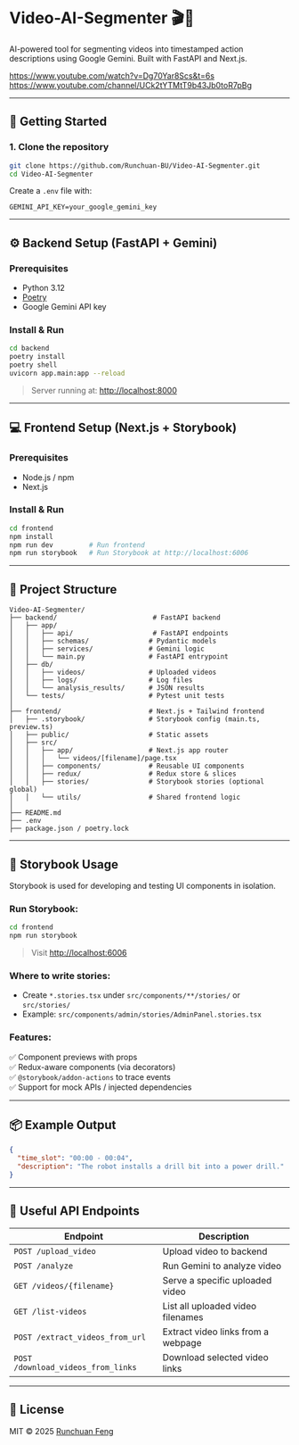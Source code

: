 # Video-AI-Segmenter 🎬🧠

AI-powered tool for segmenting videos into timestamped action descriptions using Google Gemini. Built with FastAPI and Next.js.

https://www.youtube.com/watch?v=Dg70Yar8Scs&t=6s
https://www.youtube.com/channel/UCk2tYTMtT9b43Jb0toR7pBg

---

## 🚀 Getting Started

### 1. Clone the repository

```bash
git clone https://github.com/Runchuan-BU/Video-AI-Segmenter.git
cd Video-AI-Segmenter
```

Create a `.env` file with:

```
GEMINI_API_KEY=your_google_gemini_key
```

---

## ⚙️ Backend Setup (FastAPI + Gemini)

### Prerequisites

- Python 3.12
- [Poetry](https://python-poetry.org/)
- Google Gemini API key

### Install & Run

```bash
cd backend
poetry install
poetry shell
uvicorn app.main:app --reload
```

> Server running at: [http://localhost:8000](http://localhost:8000)

---

## 💻 Frontend Setup (Next.js + Storybook)

### Prerequisites

- Node.js / npm
- Next.js

### Install & Run

```bash
cd frontend
npm install
npm run dev         # Run frontend
npm run storybook   # Run Storybook at http://localhost:6006
```

---

## 📁 Project Structure

```
Video-AI-Segmenter/
├── backend/                        # FastAPI backend
│   ├── app/
│   │   ├── api/                    # FastAPI endpoints
│   │   ├── schemas/               # Pydantic models
│   │   ├── services/              # Gemini logic
│   │   └── main.py                # FastAPI entrypoint
│   ├── db/
│   │   ├── videos/                # Uploaded videos
│   │   ├── logs/                  # Log files
│   │   └── analysis_results/      # JSON results
│   └── tests/                     # Pytest unit tests
│
├── frontend/                      # Next.js + Tailwind frontend
│   ├── .storybook/                # Storybook config (main.ts, preview.ts)
│   ├── public/                    # Static assets
│   ├── src/
│   │   ├── app/                   # Next.js app router
│   │   │   └── videos/[filename]/page.tsx
│   │   ├── components/            # Reusable UI components
│   │   ├── redux/                 # Redux store & slices
│   │   ├── stories/               # Storybook stories (optional global)
│   │   └── utils/                 # Shared frontend logic
│
├── README.md
├── .env
├── package.json / poetry.lock
```

---

## 📘 Storybook Usage

Storybook is used for developing and testing UI components in isolation.

### Run Storybook:

```bash
cd frontend
npm run storybook
```

> Visit [http://localhost:6006](http://localhost:6006)

### Where to write stories:

- Create `*.stories.tsx` under `src/components/**/stories/` or `src/stories/`
- Example: `src/components/admin/stories/AdminPanel.stories.tsx`

### Features:

✅ Component previews with props  
✅ Redux-aware components (via decorators)  
✅ `@storybook/addon-actions` to trace events  
✅ Support for mock APIs / injected dependencies

---

## 📦 Example Output

```json
{
  "time_slot": "00:00 - 00:04",
  "description": "The robot installs a drill bit into a power drill."
}
```

---

## 🔌 Useful API Endpoints

| Endpoint                             | Description                            |
|--------------------------------------|----------------------------------------|
| `POST /upload_video`                 | Upload video to backend                |
| `POST /analyze`                      | Run Gemini to analyze video            |
| `GET /videos/{filename}`            | Serve a specific uploaded video        |
| `GET /list-videos`                  | List all uploaded video filenames      |
| `POST /extract_videos_from_url`     | Extract video links from a webpage     |
| `POST /download_videos_from_links`  | Download selected video links          |

---

## 📄 License

MIT © 2025 [Runchuan Feng](https://github.com/Runchuan-BU)